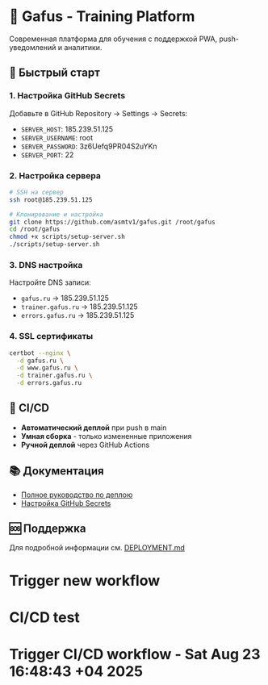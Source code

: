 # 🚀 Gafus - Training Platform

Современная платформа для обучения с поддержкой PWA, push-уведомлений и аналитики.

## 🚀 Быстрый старт

### 1. Настройка GitHub Secrets

Добавьте в GitHub Repository → Settings → Secrets:
- `SERVER_HOST`: 185.239.51.125
- `SERVER_USERNAME`: root  
- `SERVER_PASSWORD`: 3z6Uefq9PR04S2uYKn
- `SERVER_PORT`: 22

### 2. Настройка сервера

```bash
# SSH на сервер
ssh root@185.239.51.125

# Клонирование и настройка
git clone https://github.com/asmtv1/gafus.git /root/gafus
cd /root/gafus
chmod +x scripts/setup-server.sh
./scripts/setup-server.sh
```

### 3. DNS настройка

Настройте DNS записи:
- `gafus.ru` → 185.239.51.125
- `trainer.gafus.ru` → 185.239.51.125  
- `errors.gafus.ru` → 185.239.51.125

### 4. SSL сертификаты

```bash
certbot --nginx \
  -d gafus.ru \
  -d www.gafus.ru \
  -d trainer.gafus.ru \
  -d errors.gafus.ru
```

## 🔄 CI/CD

- **Автоматический деплой** при push в main
- **Умная сборка** - только измененные приложения
- **Ручной деплой** через GitHub Actions

## 📚 Документация

- [Полное руководство по деплою](DEPLOYMENT.md)
- [Настройка GitHub Secrets](scripts/setup-github-secrets.sh)

## 🆘 Поддержка

Для подробной информации см. [DEPLOYMENT.md](DEPLOYMENT.md)
# Trigger new workflow
# CI/CD test
# Trigger CI/CD workflow - Sat Aug 23 16:48:43 +04 2025
